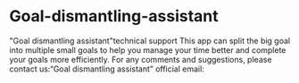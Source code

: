 # Goal-dismantling-assistant
"Goal dismantling assistant"technical support
This app can split the big goal into multiple small goals to help you manage your time better and complete your goals more efficiently.
For any comments and suggestions, please contact us:“Goal dismantling assistant” official email:
